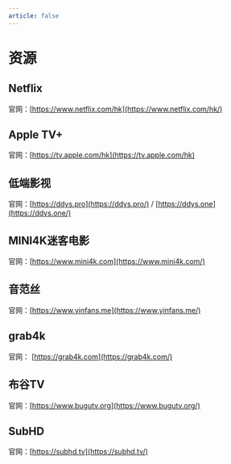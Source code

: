 ```yaml
---
article: false
---
```


# 资源

## Netflix

官网：[https://www.netflix.com/hk](https://www.netflix.com/hk/)

## Apple TV+

官网：[https://tv.apple.com/hk](https://tv.apple.com/hk)

## 低端影视

官网：[https://ddys.pro](https://ddys.pro/) / [https://ddys.one](https://ddys.one/)

## MINI4K迷客电影

官网：[https://www.mini4k.com](https://www.mini4k.com/)

## 音范丝

官网：[https://www.yinfans.me](https://www.yinfans.me/)

## grab4k

官网： [https://grab4k.com](https://grab4k.com/)

## 布谷TV 

官网：[https://www.bugutv.org](https://www.bugutv.org/)

## SubHD

官网：[https://subhd.tv](https://subhd.tv/)